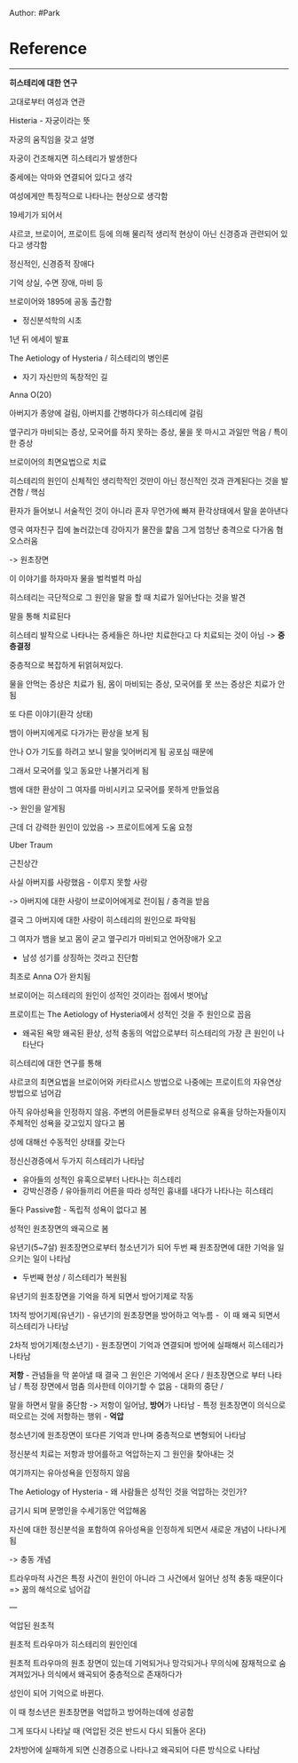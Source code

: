 Author: #Park 

# Reference 



-----

**히스테리에 대한 연구**


고대로부터 여성과 연관

Histeria - 자궁이라는 뜻

자궁의 움직임을 갖고 설명

  

자궁이 건조해지면 히스테리가 발생한다

  

중세에는 악마와 연결되어 있다고 생각

  

여성에게만 특징적으로 나타나는 현상으로 생각함

  

19세기가 되어서

  

샤르코, 브로이어, 프로이트 등에 의해 물리적 생리적 현상이 아닌 신경증과 관련되어 있다고 생각함

  

정신적인, 신경증적 장애다 

  

기억 상실, 수면 장애, 마비 등

  

브로이어와 1895에 공동 출간함

- 정신분석학의 시초

  

1년 뒤 에세이 발표 

  

The Aetiology of Hysteria / 히스테리의 병인론

- 자기 자신만의 독창적인 길

  

  

Anna O(20)

  

아버지가 종양에 걸림, 아버지를 간병하다가 히스테리에 걸림

  

옆구리가 마비되는 증상, 모국어를 하지 못하는 증상, 물을 못 마시고 과일만 먹음 / 특이한 증상

  

브로이어의 최면요법으로 치료 

  

히스테리의 원인이 신체적인 생리학적인 것만이 아닌 정신적인 것과 관계된다는 것을 발견함 / 핵심

  

환자가 들어보니 서술적인 것이 아니라 혼자 무언가에 빠져 환각상태에서 말을 쏟아낸다

  

영국 여자친구 집에 놀러갔는데 강아지가 물잔을 햝음 그게 엄청난 충격으로 다가옴 혐오스러움 

-> 원초장면 

  

이 이야기를 하자마자 물을 벌컥벌컥 마심

  

히스테리는 극단적으로 그 원인을 말을 할 때 치료가 일어난다는 것을 발견

  

말을 통해 치료된다

  

히스테리 발작으로 나타나는 증세들은 하나만 치료한다고 다 치료되는 것이 아님 -> **중층결정**

  

중층적으로 복잡하게 뒤얽혀져있다.

  

물을 안먹는 증상은 치료가 됨, 몸이 마비되는 증상, 모국어를 못 쓰는 증상은 치료가 안됨

  

또 다른 이야기(환각 상태)

  

뱀이 아버지에게로 다가가는 환상을 보게 됨

  

안나 O가 기도를 하려고 보니 말을 잊어버리게 됨 공포심 때문에

  

그래서 모국어를 잊고 동요만 나불거리게 됨

  

뱀에 대한 환상이 그 여자를 마비시키고 모국어를 못하게 만들었음

  

-> 원인을 알게됨

  

근데 더 강력한 원인이 있었음 -> 프로이트에게 도움 요청 

  

Uber Traum

  

근친상간

  

사실 아버지를 사랑했음 - 이루지 못할 사랑

  

-> 아버지에 대한 사랑이 브로이어에게로 전이됨 / 충격을 받음

  

결국 그 아버지에 대한 사랑이 히스테리의 원인으로 파악됨

  

그 여자가 뱀을 보고 몸이 굳고 옆구리가 마비되고 언어장애가 오고

- 남성 성기를 상징하는 것라고 진단함

  

최초로 Anna O가 완치됨

  

브로이어는 히스테리의 원인이 성적인 것이라는 점에서 벗어남

  

프로이트는 The Aetiology of Hysteria에서 성적인 것을 주 원인으로 꼽음 

- 왜곡된 욕망 왜곡된 환상, 성적 충동의 억압으로부터 히스테리의 가장 큰 원인이 나타난다

  

히스테리에 대한 연구를 통해

샤르코의 최면요법을 브로이어와 카타르시스 방법으로 나중에는 프로이트의 자유연상 방법으로 넘어감

  

아직 유아성욕을 인정하지 않음. 주변의 어른들로부터 성적으로 유횩을 당하는자들이지 주체적인 성욕을 갖고있지 않다고 봄

성에 대해선 수동적인 상태를 갖는다

  

정신신경증에서 두가지 히스테리가 나타남

- 유아들의 성적인 유혹으로부터 나타나는 히스테리
- 강박신경증 / 유아들끼리 어른을 따라 성적인 흉내를 내다가 나타나는 히스테리

둘다 Passive함 - 독립적 성욕이 없다고 봄

  

성적인 원초장면의 왜곡으로 봄

  

유년기(5~7살) 원초장면으로부터 청소년기가 되어 두번 째 원초장면에 대한 기억을 일으키는 일이 나타남 

- 두번째 현상 / 히스테리가 복원됨

  

유년기의 원초장면을 기억을 하게 되면서 방어기제로 작동

  

1차적 방어기제(유년기) - 유년기의 원초장면을 방어하고 억누름 -  이 때 왜곡 되면서 히스테리가 나타남 

  

2차적 방어기제(청소년기) - 원초장면이 기억과 연결되며 방어에 실패해서 히스테리가 나타남

  

**저항** - 관념들을 막 쏟아낼 때 결국 그 원인은 기억에서 온다 / 원초장면으로 부터 나타남 / 특정 장면에서 멈춤 의사한테 이야기할 수 없음 - 대화의 중단 / 

말을 하면서 말을 중단함 -> 저항이 일어남, **방어**가 나타남 - 특정 원초장면이 의식으로 떠오르는 것에 저항하는 행위 - **억압**

  

청소년기에 원초장면이 또다른 기억과 만나며 중층적으로 변형되어 나타남

  

정신분석 치료는 저항과 방어를하고 억압하는지 그 원인을 찾아내는 것

  

  

여기까지는 유아성욕을 인정하지 않음

  

The Aetiology of Hysteria - 왜 사람들은 성적인 것을 억압하는 것인가?

금기시 되며 문명인을 수세기동안 억압해옴 

  

자신에 대한 정신분석을 포함하여 유아성욕을 인정하게 되면서 새로운 개념이 나타나게 됨 

-> 충동 개념

  

트라우마적 사건은 특정 사건이 원인이 아니라 그 사건에서 일어난 성적 충동 때문이다 => 꿈의 해석으로 넘어감

  

— 

억압된 원초적

  

원초적 트라우마가 히스테리의 원인인데

  

원초적 트라우마의 원초 장면이 있는데 기억되거나 망각되거나 무의식에 잠재적으로 숨겨져있거나 의식에서 왜곡되어 중층적으로 존재하다가

  

성인이 되어 기억으로 바뀐다. 

  

이 때 청소년은 원초장면을 억압하고 방어하는데에 성공함 

  

그게 또다시 나타날 때 (억압된 것은 반드시 다시 되돌아 온다)

  

2차방어에 실패하게 되면 신경증으로 나타나고 왜곡되어 다른 방식으로 나타남